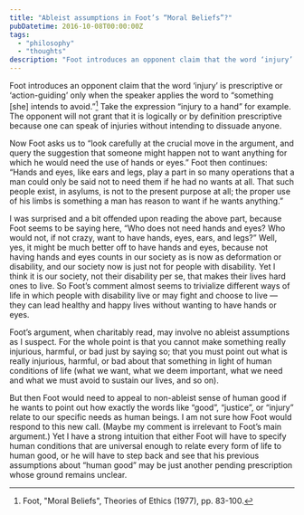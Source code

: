 ```yaml
---
title: "Ableist assumptions in Foot’s “Moral Beliefs”?"
pubDatetime: 2016-10-08T00:00:00Z
tags:
  - "philosophy"
  - "thoughts"
description: "Foot introduces an opponent claim that the word ‘injury’ is prescriptive or ‘action-guiding’ only when the speaker applies the word to “something [she] intends to avoid.”[^1] Take…"
---
```


Foot introduces an opponent claim that the word ‘injury’ is prescriptive or ‘action-guiding’ only when the speaker applies the word to “something [she] intends to avoid.”[^1] Take the expression “injury to a hand” for example. The opponent will not grant that it is logically or by definition prescriptive because one can speak of injuries without intending to dissuade anyone.

Now Foot asks us to “look carefully at the crucial move in the argument, and query the suggestion that someone might happen not to want anything for which he would need the use of hands or eyes.” Foot then continues: “Hands and eyes, like ears and legs, play a part in so many operations that a man could only be said not to need them if he had no wants at all. That such people exist, in asylums, is not to the present purpose at all; the proper use of his limbs is something a man has reason to want if he wants anything.”

I was surprised and a bit offended upon reading the above part, because Foot seems to be saying here, “Who does not need hands and eyes? Who would not, if not crazy, want to have hands, eyes, ears, and legs?” Well, yes, it might be much better off to have hands and eyes, because not having hands and eyes counts in our society as is now as deformation or disability, and our society now is just not for people with disability. Yet I think it is our society, not their disability per se, that makes their lives hard ones to live. So Foot’s comment almost seems to trivialize different ways of life in which people with disability live or may fight and choose to live — they can lead healthy and happy lives without wanting to have hands or eyes.

Foot’s argument, when charitably read, may involve no ableist assumptions as I suspect. For the whole point is that you cannot make something really injurious, harmful, or bad just by saying so; that you must point out what is really injurious, harmful, or bad about that something in light of human conditions of life (what we want, what we deem important, what we need and what we must avoid to sustain our lives, and so on).

But then Foot would need to appeal to non-ableist sense of human good if he wants to point out how exactly the words like “good”, “justice”, or “injury” relate to our specific needs as human beings. I am not sure how Foot would respond to this new call. (Maybe my comment is irrelevant to Foot’s main argument.) Yet I have a strong intuition that either Foot will have to specify human conditions that are universal enough to relate every form of life to human good, or he will have to step back and see that his previous assumptions about “human good” may be just another pending prescription whose ground remains unclear.

[^1]:  Foot, "Moral Beliefs", Theories of Ethics (1977), pp. 83-100.
